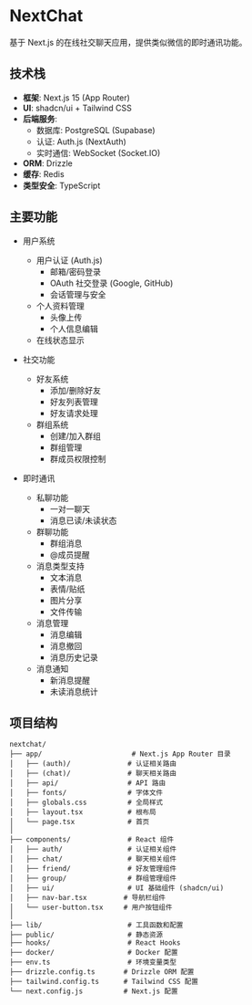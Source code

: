 # NextChat

基于 Next.js 的在线社交聊天应用，提供类似微信的即时通讯功能。

## 技术栈

- **框架**: Next.js 15 (App Router)
- **UI**: shadcn/ui + Tailwind CSS
- **后端服务**:
  - 数据库: PostgreSQL (Supabase)
  - 认证: Auth.js (NextAuth)
  - 实时通信: WebSocket (Socket.IO)
- **ORM**: Drizzle
- **缓存**: Redis
- **类型安全**: TypeScript

## 主要功能

- 用户系统

  - 用户认证 (Auth.js)
    - 邮箱/密码登录
    - OAuth 社交登录 (Google, GitHub)
    - 会话管理与安全
  - 个人资料管理
    - 头像上传
    - 个人信息编辑
  - 在线状态显示

- 社交功能

  - 好友系统
    - 添加/删除好友
    - 好友列表管理
    - 好友请求处理
  - 群组系统
    - 创建/加入群组
    - 群组管理
    - 群成员权限控制

- 即时通讯
  - 私聊功能
    - 一对一聊天
    - 消息已读/未读状态
  - 群聊功能
    - 群组消息
    - @成员提醒
  - 消息类型支持
    - 文本消息
    - 表情/贴纸
    - 图片分享
    - 文件传输
  - 消息管理
    - 消息编辑
    - 消息撤回
    - 消息历史记录
  - 消息通知
    - 新消息提醒
    - 未读消息统计

## 项目结构

```
nextchat/
├── app/                      # Next.js App Router 目录
│   ├── (auth)/              # 认证相关路由
│   ├── (chat)/              # 聊天相关路由
│   ├── api/                 # API 路由
│   ├── fonts/               # 字体文件
│   ├── globals.css          # 全局样式
│   ├── layout.tsx           # 根布局
│   └── page.tsx             # 首页
│
├── components/              # React 组件
│   ├── auth/                # 认证相关组件
│   ├── chat/                # 聊天相关组件
│   ├── friend/              # 好友管理组件
│   ├── group/               # 群组管理组件
│   ├── ui/                  # UI 基础组件 (shadcn/ui)
│   ├── nav-bar.tsx         # 导航栏组件
│   └── user-button.tsx     # 用户按钮组件
│
├── lib/                     # 工具函数和配置
├── public/                  # 静态资源
├── hooks/                   # React Hooks
├── docker/                  # Docker 配置
├── env.ts                   # 环境变量类型
├── drizzle.config.ts       # Drizzle ORM 配置
├── tailwind.config.ts      # Tailwind CSS 配置
└── next.config.js          # Next.js 配置
```
